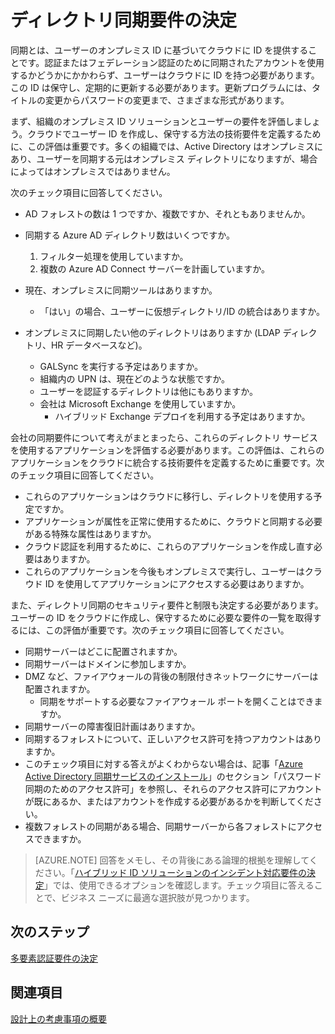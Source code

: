 <properties
	pageTitle="Azure Active Directory ハイブリッド ID の設計上の考慮事項 - ディレクトリ同期要件の決定 | Microsoft Azure"
	description="企業のオンプレミスとクラウド間で、すべてのユーザーを同期するために必要な要件を特定します。"
	documentationCenter=""
	services="active-directory"
	authors="billmath"
	manager="stevenpo"
	editor=""/>

<tags
	ms.service="active-directory"
	ms.devlang="na"
	ms.topic="article"
    ms.tgt_pltfrm="na"
    ms.workload="identity" 
	ms.date="02/02/2016"
	ms.author="billmath"/>

# ディレクトリ同期要件の決定
同期とは、ユーザーのオンプレミス ID に基づいてクラウドに ID を提供することです。認証またはフェデレーション認証のために同期されたアカウントを使用するかどうかにかかわらず、ユーザーはクラウドに ID を持つ必要があります。この ID は保守し、定期的に更新する必要があります。更新プログラムには、タイトルの変更からパスワードの変更まで、さまざまな形式があります。

まず、組織のオンプレミス ID ソリューションとユーザーの要件を評価しましょう。クラウドでユーザー ID を作成し、保守する方法の技術要件を定義するために、この評価は重要です。多くの組織では、Active Directory はオンプレミスにあり、ユーザーを同期する元はオンプレミス ディレクトリになりますが、場合によってはオンプレミスではありません。

次のチェック項目に回答してください。


- AD フォレストの数は 1 つですか、複数ですか、それともありませんか。
 - 同期する Azure AD ディレクトリ数はいくつですか。
 
    1. フィルター処理を使用していますか。
    2. 複数の Azure AD Connect サーバーを計画していますか。
  
- 現在、オンプレミスに同期ツールはありますか。
  - 「はい」の場合、ユーザーに仮想ディレクトリ/ID の統合はありますか。
- オンプレミスに同期したい他のディレクトリはありますか (LDAP ディレクトリ、HR データベースなど)。
  - GALSync を実行する予定はありますか。
  - 組織内の UPN は、現在どのような状態ですか。 
  - ユーザーを認証するディレクトリは他にもありますか。
  - 会社は Microsoft Exchange を使用していますか。
    - ハイブリッド Exchange デプロイを利用する予定はありますか。 
   
会社の同期要件について考えがまとまったら、これらのディレクトリ サービスを使用するアプリケーションを評価する必要があります。この評価は、これらのアプリケーションをクラウドに統合する技術要件を定義するために重要です。次のチェック項目に回答してください。

- これらのアプリケーションはクラウドに移行し、ディレクトリを使用する予定ですか。
- アプリケーションが属性を正常に使用するために、クラウドと同期する必要がある特殊な属性はありますか。
- クラウド認証を利用するために、これらのアプリケーションを作成し直す必要はありますか。
- これらのアプリケーションを今後もオンプレミスで実行し、ユーザーはクラウド ID を使用してアプリケーションにアクセスする必要はありますか。

また、ディレクトリ同期のセキュリティ要件と制限も決定する必要があります。ユーザーの ID をクラウドに作成し、保守するために必要な要件の一覧を取得するには、この評価が重要です。次のチェック項目に回答してください。

- 同期サーバーはどこに配置されますか。
- 同期サーバーはドメインに参加しますか。
- DMZ など、ファイアウォールの背後の制限付きネットワークにサーバーは配置されますか。
  - 同期をサポートする必要なファイアウォール ポートを開くことはできますか。
- 同期サーバーの障害復旧計画はありますか。
- 同期するフォレストについて、正しいアクセス許可を持つアカウントはありますか。
 - このチェック項目に対する答えがよくわからない場合は、記事「[Azure Active Directory 同期サービスのインストール](https://msdn.microsoft.com/library/azure/dn757602.aspx#BKMK_CreateAnADAccountForTheSyncService)」のセクション「パスワード同期のためのアクセス許可」を参照し、それらのアクセス許可にアカウントが既にあるか、またはアカウントを作成する必要があるかを判断してください。
- 複数フォレストの同期がある場合、同期サーバーから各フォレストにアクセスできますか。
 
>[AZURE.NOTE]
回答をメモし、その背後にある論理的根拠を理解してください。「[ハイブリッド ID ソリューションのインシデント対応要件の決定](active-directory-hybrid-identity-design-considerations-incident-response-requirements.md)」では、使用できるオプションを確認します。チェック項目に答えることで、ビジネス ニーズに最適な選択肢が見つかります。

## 次のステップ
[多要素認証要件の決定](active-directory-hybrid-identity-design-considerations-multifactor-auth-requirements.md)

## 関連項目
[設計上の考慮事項の概要](active-directory-hybrid-identity-design-considerations-overview.md)

<!---HONumber=AcomDC_0204_2016-->